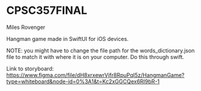 # CPSC357FINAL

Miles Rovenger

Hangman game made in SwiftUI for iOS devices.

NOTE: you might have to change the file path for the words_dictionary.json file to match it with where it is on your computer. Do this through swift.

Link to storyboard: https://www.figma.com/file/dH8xrxewrVjfr8RpuPqI5z/HangmanGame?type=whiteboard&node-id=0%3A1&t=Kc2xGGCQex6RI9bR-1
